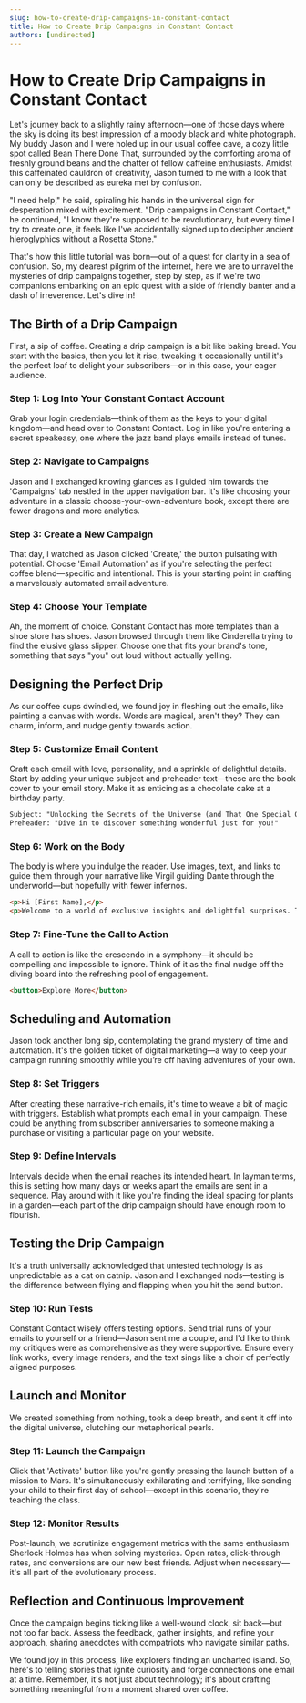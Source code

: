 ```yaml
---
slug: how-to-create-drip-campaigns-in-constant-contact
title: How to Create Drip Campaigns in Constant Contact
authors: [undirected]
---
```



# How to Create Drip Campaigns in Constant Contact

Let's journey back to a slightly rainy afternoon—one of those days where the sky is doing its best impression of a moody black and white photograph. My buddy Jason and I were holed up in our usual coffee cave, a cozy little spot called Bean There Done That, surrounded by the comforting aroma of freshly ground beans and the chatter of fellow caffeine enthusiasts. Amidst this caffeinated cauldron of creativity, Jason turned to me with a look that can only be described as eureka met by confusion.

"I need help," he said, spiraling his hands in the universal sign for desperation mixed with excitement. "Drip campaigns in Constant Contact," he continued, "I know they're supposed to be revolutionary, but every time I try to create one, it feels like I've accidentally signed up to decipher ancient hieroglyphics without a Rosetta Stone." 

That's how this little tutorial was born—out of a quest for clarity in a sea of confusion. So, my dearest pilgrim of the internet, here we are to unravel the mysteries of drip campaigns together, step by step, as if we're two companions embarking on an epic quest with a side of friendly banter and a dash of irreverence. Let's dive in!

## The Birth of a Drip Campaign

First, a sip of coffee. Creating a drip campaign is a bit like baking bread. You start with the basics, then you let it rise, tweaking it occasionally until it's the perfect loaf to delight your subscribers—or in this case, your eager audience.

### Step 1: Log Into Your Constant Contact Account

Grab your login credentials—think of them as the keys to your digital kingdom—and head over to Constant Contact. Log in like you're entering a secret speakeasy, one where the jazz band plays emails instead of tunes.

### Step 2: Navigate to Campaigns

Jason and I exchanged knowing glances as I guided him towards the 'Campaigns' tab nestled in the upper navigation bar. It's like choosing your adventure in a classic choose-your-own-adventure book, except there are fewer dragons and more analytics.

### Step 3: Create a New Campaign

That day, I watched as Jason clicked 'Create,' the button pulsating with potential. Choose 'Email Automation' as if you're selecting the perfect coffee blend—specific and intentional. This is your starting point in crafting a marvelously automated email adventure.

### Step 4: Choose Your Template

Ah, the moment of choice. Constant Contact has more templates than a shoe store has shoes. Jason browsed through them like Cinderella trying to find the elusive glass slipper. Choose one that fits your brand's tone, something that says "you" out loud without actually yelling.

## Designing the Perfect Drip

As our coffee cups dwindled, we found joy in fleshing out the emails, like painting a canvas with words. Words are magical, aren't they? They can charm, inform, and nudge gently towards action.

### Step 5: Customize Email Content

Craft each email with love, personality, and a sprinkle of delightful details. Start by adding your unique subject and preheader text—these are the book cover to your email story. Make it as enticing as a chocolate cake at a birthday party.

```html
Subject: "Unlocking the Secrets of the Universe (and That One Special Offer)"
Preheader: "Dive in to discover something wonderful just for you!"
```

### Step 6: Work on the Body

The body is where you indulge the reader. Use images, text, and links to guide them through your narrative like Virgil guiding Dante through the underworld—but hopefully with fewer infernos.

```html
<p>Hi [First Name],</p>
<p>Welcome to a world of exclusive insights and delightful surprises. This journey is just for you, and we can’t wait to get started...</p>
```

### Step 7: Fine-Tune the Call to Action

A call to action is like the crescendo in a symphony—it should be compelling and impossible to ignore. Think of it as the final nudge off the diving board into the refreshing pool of engagement.

```html
<button>Explore More</button>
```

## Scheduling and Automation

Jason took another long sip, contemplating the grand mystery of time and automation. It's the golden ticket of digital marketing—a way to keep your campaign running smoothly while you’re off having adventures of your own.

### Step 8: Set Triggers

After creating these narrative-rich emails, it's time to weave a bit of magic with triggers. Establish what prompts each email in your campaign. These could be anything from subscriber anniversaries to someone making a purchase or visiting a particular page on your website.

### Step 9: Define Intervals

Intervals decide when the email reaches its intended heart. In layman terms, this is setting how many days or weeks apart the emails are sent in a sequence. Play around with it like you're finding the ideal spacing for plants in a garden—each part of the drip campaign should have enough room to flourish.

## Testing the Drip Campaign

It's a truth universally acknowledged that untested technology is as unpredictable as a cat on catnip. Jason and I exchanged nods—testing is the difference between flying and flapping when you hit the send button.

### Step 10: Run Tests

Constant Contact wisely offers testing options. Send trial runs of your emails to yourself or a friend—Jason sent me a couple, and I'd like to think my critiques were as comprehensive as they were supportive. Ensure every link works, every image renders, and the text sings like a choir of perfectly aligned purposes.

## Launch and Monitor

We created something from nothing, took a deep breath, and sent it off into the digital universe, clutching our metaphorical pearls.

### Step 11: Launch the Campaign

Click that 'Activate' button like you're gently pressing the launch button of a mission to Mars. It's simultaneously exhilarating and terrifying, like sending your child to their first day of school—except in this scenario, they're teaching the class.

### Step 12: Monitor Results

Post-launch, we scrutinize engagement metrics with the same enthusiasm Sherlock Holmes has when solving mysteries. Open rates, click-through rates, and conversions are our new best friends. Adjust when necessary—it's all part of the evolutionary process.

## Reflection and Continuous Improvement

Once the campaign begins ticking like a well-wound clock, sit back—but not too far back. Assess the feedback, gather insights, and refine your approach, sharing anecdotes with compatriots who navigate similar paths.

We found joy in this process, like explorers finding an uncharted island. So, here's to telling stories that ignite curiosity and forge connections one email at a time. Remember, it's not just about technology; it's about crafting something meaningful from a moment shared over coffee.